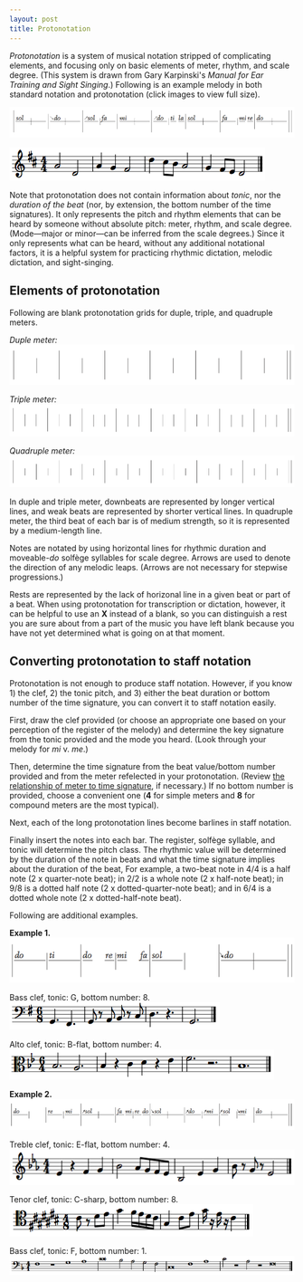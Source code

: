 ```yaml
---
layout: post
title: Protonotation
---
```


*Protonotation* is a system of musical notation stripped of complicating elements, and focusing only on basic elements of meter, rhythm, and scale degree. (This system is drawn from Gary Karpinski's *Manual for Ear Training and Sight Singing*.) Following is an example melody in both standard notation and protonotation (click images to view full size).

[![](Graphics/protonotation/demoMel.png)](Graphics/protonotation/demoMel.png)

[![](Graphics/protonotation/demoMelStaff.png)](Graphics/protonotation/demoMelStaff.png)

Note that protonotation does not contain information about *tonic*, nor the *duration of the beat* (nor, by extension, the bottom number of the time signatures). It only represents the pitch and rhythm elements that can be heard by someone without absolute pitch: meter, rhythm, and scale degree. (Mode—major or minor—can be inferred from the scale degrees.) Since it only represents what can be heard, without any additional notational factors, it is a helpful system for practicing rhythmic dictation, melodic dictation, and sight-singing.

## Elements of protonotation ##

Following are blank protonotation grids for duple, triple, and quadruple meters.

*Duple meter:*  
![Duple meter.](Graphics/protonotation/duple.png)  

*Triple meter:*  
![Triple meter.](Graphics/protonotation/triple.png)  

*Quadruple meter:*  
![Quadruple meter.](Graphics/protonotation/quadruple.png)  

In duple and triple meter, downbeats are represented by longer vertical lines, and weak beats are represented by shorter vertical lines. In quadruple meter, the third beat of each bar is of medium strength, so it is represented by a medium-length line.

Notes are notated by using horizontal lines for rhythmic duration and moveable-*do* solfège syllables for scale degree. Arrows are used to denote the direction of any melodic leaps. (Arrows are not necessary for stepwise progressions.)

Rests are represented by the lack of horizonal line in a given beat or part of a beat. When using protonotation for transcription or dictation, however, it can be helpful to use an **X** instead of a blank, so you can distinguish a rest you are sure about from a part of the music you have left blank because you have not yet determined what is going on at that moment.

## Converting protonotation to staff notation ##

Protonotation is not enough to produce staff notation. However, if you know 1) the clef, 2) the tonic pitch, and 3) either the beat duration or bottom number of the time signature, you can convert it to staff notation easily.

First, draw the clef provided (or choose an appropriate one based on your perception of the register of the melody) and determine the key signature from the tonic provided and the mode you heard. (Look through your melody for *mi* v. *me*.)

Then, determine the time signature from the beat value/bottom number provided and from the meter refelected in your protonotation. (Review [the relationship of meter to time signature](meter.html), if necessary.) If no bottom number is provided, choose a convenient one (**4** for simple meters and **8** for compound meters are the most typical).

Next, each of the long protonotation lines become barlines in staff notation.

Finally insert the notes into each bar. The register, solfège syllable, and tonic will determine the pitch class. The rhythmic value will be determined by the duration of the note in beats and what the time signature implies about the duration of the beat, For example, a two-beat note in 4/4 is a half note (2 x quarter-note beat); in 2/2 is a whole note (2 x half-note beat); in 9/8 is a dotted half note (2 x dotted-quarter-note beat); and in 6/4 is a dotted whole note (2 x dotted-half-note beat).

Following are additional examples.

**Example 1.**  
[![](Graphics/protonotation/dupleMel.png)](Graphics/protonotation/dupleMel.png)

Bass clef, tonic: G, bottom number: 8.  
[![](Graphics/protonotation/duple-G.png)](Graphics/protonotation/duple-G.png)

Alto clef, tonic: B-flat, bottom number: 4.
[![](Graphics/protonotation/duple-Bb.png)](Graphics/protonotation/duple-Bb.png)

**Example 2.**  
[![](Graphics/protonotation/quadrupleMel.png)](Graphics/protonotation/quadrupleMel.png)

Treble clef, tonic: E-flat, bottom number: 4.  
[![](Graphics/protonotation/quadruple-Es.png)](Graphics/protonotation/quadruple-Es.png)

Tenor clef, tonic: C-sharp, bottom number: 8.
[![](Graphics/protonotation/quadruple-Cis.png)](Graphics/protonotation/quadruple-Cis.png)

Bass clef, tonic: F, bottom number: 1.
[![](Graphics/protonotation/quadruple-F.png)](Graphics/protonotation/quadruple-F.png)
